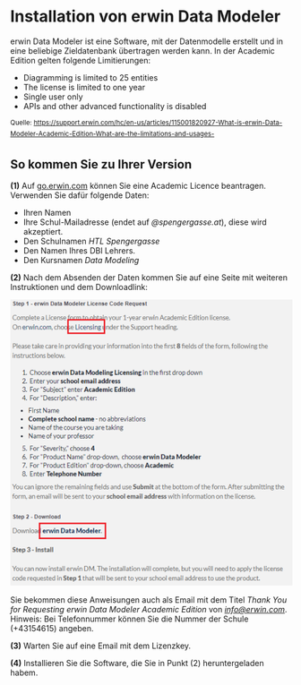 # Installation von erwin Data Modeler

erwin Data Modeler ist eine Software, mit der Datenmodelle erstellt und in eine beliebige
Zieldatenbank übertragen werden kann. In der Academic Edition gelten folgende Limitierungen:

- Diagramming is limited to 25 entities
- The license is limited to one year
- Single user only
- APIs and other advanced functionality is disabled

<sup>Quelle: https://support.erwin.com/hc/en-us/articles/115001820927-What-is-erwin-Data-Modeler-Academic-Edition-What-are-the-limitations-and-usages-</sup>

## So kommen Sie zu Ihrer Version

**(1)** Auf [go.erwin.com](http://go.erwin.com/erwin-academic-edition-free-trial) können Sie eine
Academic Licence beantragen. Verwenden Sie dafür folgende Daten:

- Ihren Namen
- Ihre Schul-Mailadresse (endet auf *@spengergasse.at*), diese wird akzeptiert.
- Den Schulnamen *HTL Spengergasse*
- Den Namen Ihres DBI Lehrers.
- Den Kursnamen *Data Modeling*

**(2)** Nach dem Absenden der Daten kommen Sie auf eine Seite mit weiteren Instruktionen und dem
Downloadlink:

![](instructions.png)

Sie bekommen diese Anweisungen auch als Email mit dem Titel *Thank You for Requesting erwin Data Modeler Academic Edition*
von *info@erwin.com*. Hinweis: Bei Telefonnummer können Sie die Nummer der Schule (+43154615) angeben.

**(3)** Warten Sie auf eine Email mit dem Lizenzkey.

**(4)** Installieren Sie die Software, die Sie in Punkt (2) heruntergeladen habem.